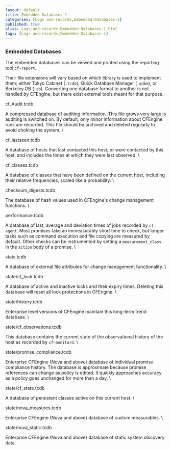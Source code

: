 ```yaml
---
layout: default
title: Embedded-Databases-1
categories: [Logs-and-records,Embedded-Databases-1]
published: true
alias: Logs-and-records-Embedded-Databases-1.html
tags: [Logs-and-records,Embedded-Databases-1]
---
```


### Embedded Databases

The embedded databases can be viewed and printed using the reporting
tool `cf-report`.

Their file extensions will vary based on which library is used to
implement them; either Tokyo Cabinet (`.tcdb`), Quick Database Manager
(`.qdbm`), or Berkeley DB (`.db`). Converting one database format to
another is not handled by CFEngine, but there exist external tools meant
for that purpose.

cf\_Audit.tcdb

A compressed database of auditing information. This file grows very
large is auditing is switched on. By default, only minor information
about CFEngine runs are recorded. This file should be archived and
deleted regularly to avoid choking the system. \

cf\_lastseen.tcdb

A database of hosts that last contacted this host, or were contacted by
this host, and includes the times at which they were last observed. \

cf\_classes.tcdb

A database of classes that have been defined on the current host,
including their relative frequencies, scaled like a probability. \

checksum\_digests.tcdb

The database of hash values used in CFEngine's change management
functions. \

performance.tcdb

A database of last, average and deviation times of jobs recorded by
`cf-agent`. Most promises take an immeasurably short time to check, but
longer tasks such as command execution and file copying are measured by
default. Other checks can be instrumented by setting a
`measurement_class` in the `action` body of a promise. \

stats.tcdb

A database of external file attributes for change management
functionality. \

state/cf\_lock.tcdb

A database of active and inactive locks and their expiry times. Deleting
this database will reset all lock protections in CFEngine. \

state/history.tcdb

Enterprise level versions of CFEngine maintain this long-term trend
database. \

state/cf\_observations.tcdb

This database contains the current state of the observational history of
the host as recorded by `cf-monitord`. \

state/promise\_compliance.tcdb

Enterprise CFEngine (Nova and above) database of individual promise
compliance history. The database is approximate because promise
references can change as policy is edited. It quickly approaches
accuracy as a policy goes unchanged for more than a day. \

state/cf\_state.tcdb

A database of persistent classes active on this current host. \

state/nova\_measures.tcdb

Enterprise CFEngine (Nova and above) database of custom measurables. \

state/nova\_static.tcdb

Enterprise CFEngine (Nova and above) database of static system discovery
data.
